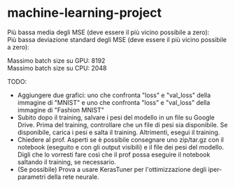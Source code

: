# machine-learning-project  
  
Più bassa media degli MSE (deve essere il più vicino possibile a zero):  
Più bassa deviazione standard degli MSE (deve essere il più vicino possibile a zero):  

Massimo batch size su GPU: 8192  
Massimo batch size su CPU: 2048  

TODO:  
- Aggiungere due grafici: uno che confronta "loss" e "val_loss" della immagine di "MNIST" e uno che confronta "loss" e "val_loss" della immagine di "Fashion MNIST"
- Subito dopo il training, salvare i pesi del modello in un file su Google Drive. Prima del training, controllare che un file di pesi sia disponibile. Se disponibile, carica i pesi e salta il training. Altrimenti, esegui il training.
- Chiedere al prof. Asperti se è possibile consegnare uno zip/tar.gz con il notebook (eseguito e con gli output visibili) e il file dei pesi del modello. Digli che lo vorresti fare così che il prof possa eseguire il notebook saltando il training, se necessario.
- (Se possibile) Prova a usare KerasTuner per l'ottimizzazione degli iper-parametri della rete neurale.
